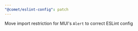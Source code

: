 ```yaml
---
"@comet/eslint-config": patch
---
```


Move import restriction for MUI's `Alert` to correct ESLint config

